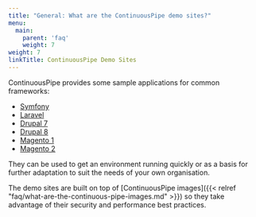```yaml
---
title: "General: What are the ContinuousPipe demo sites?"
menu:
  main:
    parent: 'faq'
    weight: 7
weight: 7
linkTitle: ContinuousPipe Demo Sites
---
```


ContinuousPipe provides some sample applications for common frameworks:

- [Symfony](https://github.com/continuouspipe/demo-symfony)
- [Laravel](https://github.com/continuouspipe/demo-laravel)
- [Drupal 7](https://github.com/continuouspipe/demo-drupal7)
- [Drupal 8](https://github.com/continuouspipe/demo-drupal8)
- [Magento 1](https://github.com/continuouspipe/demo-magento1)
- [Magento 2](https://github.com/continuouspipe/demo-magento2)

They can be used to get an environment running quickly or as a basis for further adaptation to suit the needs of your own organisation.

The demo sites are built on top of [ContinuousPipe images]({{< relref "faq/what-are-the-continuous-pipe-images.md" >}}) so they take advantage of their security and performance best practices.